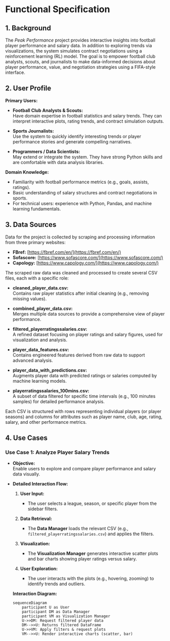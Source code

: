 # Functional Specification

## 1. Background

The *Peak Performance* project provides interactive insights into football player performance and salary data. In addition to exploring trends via visualizations, the system simulates contract negotiations using a reinforcement learning (RL) model. The goal is to empower football club analysts, scouts, and journalists to make data-informed decisions about player performance, value, and negotiation strategies using a FIFA-style interface.

## 2. User Profile

**Primary Users:**

- **Football Club Analysts & Scouts:**  
  Have domain expertise in football statistics and salary trends. They can interpret interactive plots, rating trends, and contract simulation outputs.
  
- **Sports Journalists:**  
  Use the system to quickly identify interesting trends or player performance stories and generate compelling narratives.
  
- **Programmers / Data Scientists:**  
  May extend or integrate the system. They have strong Python skills and are comfortable with data analysis libraries.

**Domain Knowledge:**

- Familiarity with football performance metrics (e.g., goals, assists, ratings).
- Basic understanding of salary structures and contract negotiations in sports.
- For technical users: experience with Python, Pandas, and machine learning fundamentals.

## 3. Data Sources

Data for the project is collected by scraping and processing information from three primary websites:
- **FBref:** [https://fbref.com/en/](https://fbref.com/en/)
- **Sofascore:** [https://www.sofascore.com/](https://www.sofascore.com/)
- **Capology:** [https://www.capology.com/](https://www.capology.com/)

The scraped raw data was cleaned and processed to create several CSV files, each with a specific role:

- **cleaned_player_data.csv:**  
  Contains raw player statistics after initial cleaning (e.g., removing missing values).

- **combined_player_data.csv:**  
  Merges multiple data sources to provide a comprehensive view of player performance.

- **filtered_playerratingssalaries.csv:**  
  A refined dataset focusing on player ratings and salary figures, used for visualization and analysis.

- **player_data_features.csv:**  
  Contains engineered features derived from raw data to support advanced analysis.

- **player_data_with_predictions.csv:**  
  Augments player data with predicted ratings or salaries computed by machine learning models.

- **playerratingssalaries_100mins.csv:**  
  A subset of data filtered for specific time intervals (e.g., 100 minutes samples) for detailed performance analysis.

Each CSV is structured with rows representing individual players (or player seasons) and columns for attributes such as player name, club, age, rating, salary, and other performance metrics.

## 4. Use Cases

### Use Case 1: Analyze Player Salary Trends

- **Objective:**  
  Enable users to explore and compare player performance and salary data visually.

- **Detailed Interaction Flow:**

  1. **User Input:**  
     - The user selects a league, season, or specific player from the sidebar filters.
  
  2. **Data Retrieval:**  
     - The **Data Manager** loads the relevant CSV (e.g., `filtered_playerratingssalaries.csv`) and applies the filters.
  
  3. **Visualization:**  
     - The **Visualization Manager** generates interactive scatter plots and bar charts showing player ratings versus salary.
  
  4. **User Exploration:**  
     - The user interacts with the plots (e.g., hovering, zooming) to identify trends and outliers.

  **Interaction Diagram:**

  ```mermaid
  sequenceDiagram
      participant U as User
      participant DM as Data Manager
      participant VM as Visualization Manager
      U->>DM: Request filtered player data
      DM-->>U: Returns filtered DataFrame
      U->>VM: Apply filters & request plots
      VM-->>U: Render interactive charts (scatter, bar)

